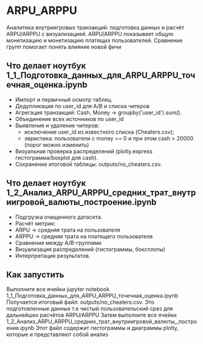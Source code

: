 # ARPU_ARPPU

Аналитика внутриигровых транзакций: подготовка данных и расчёт ARPU/ARPPU с визуализацией.
ARPU/ARPPU показывает общую монетизацию и монетизацию платящих пользователей.
Сравнение групп помогает понять влияние новой фичи

 ## Что делает ноутбук 1_1_Подготовка_данных_для_ARPU_ARPPU_точечная_оценка.ipynb
- Импорт и первичный осмотр таблиц.
- Дедупликация по user_id для A/B и списка читеров
- Агрегация транзакций: Cash, Money -> groupby('user_id').sum().
- Объединение всех источников по user_id
- Выявление и удаление читеров:
  - исключение user_id из известного списка (Cheaters.csv);
  - эвристика: пользователи с money == 0 и при этом cash > 20000 (порог можно изменить)
- Визуальная проверка распределений (plotly.express гистограмма/boxplot для cash).
- Сохранение итоговой таблицы: outputs/no_cheaters.csv.

## Что делает ноутбук 1_2_Анализ_ARPU_ARPPU_средних_трат_внутриигровой_валюты_построение.ipynb
- Подгрузка очищенного датасета.
- Расчёт метрик:
 - ARPU -> средняя трата на пользователя
 - ARPPU -> средняя трата на платящего пользователя
- Сравнение между A/B-группами
- Визуализация распределений (гистограммы, боксплоты)
- Интерпретация результатов.

## Как запустить
Выполните все ячейки jupyter notebook 1_1_Подготовка_данных_для_ARPU_ARPPU_точечная_оценка.ipynb
Получается итоговый файл: outputs/no_cheaters.csv. Это подготовленные данные т.е чистый пользовательский срез для дальнейших расчётов ARPU/ARPPU
Затем выполните все ячейки 1_2_Анализ_ARPU_ARPPU_средних_трат_внутриигровой_валюты,_построение.ipynb
Этот файл содержит гистограммы и диаграммы plotly, которые и представляют собой анализ 
